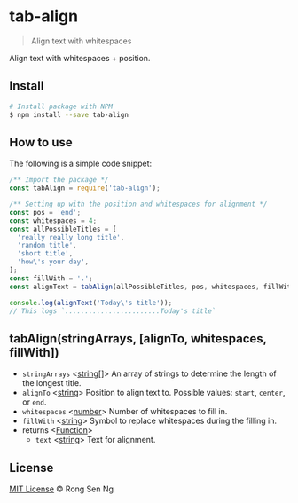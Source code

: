 # tab-align

> Align text with whitespaces

Align text with whitespaces + position.

## Install

```bash
# Install package with NPM
$ npm install --save tab-align
```

## How to use

The following is a simple code snippet:

```js
/** Import the package */
const tabAlign = require('tab-align');

/** Setting up with the position and whitespaces for alignment */
const pos = 'end';
const whitespaces = 4;
const allPossibleTitles = [
  'really really long title',
  'random title',
  'short title',
  'how\'s your day',
];
const fillWith = '.';
const alignText = tabAlign(allPossibleTitles, pos, whitespaces, fillWith);

console.log(alignText('Today\'s title'));
// This logs `........................Today's title`
```

## tabAlign(stringArrays, [alignTo, whitespaces, fillWith])

- `stringArrays` <[string][string-mdn-url][]> An array of strings to determine the length of the longest title.
- `alignTo` <[string][string-mdn-url]> Position to align text to. Possible values: `start`, `center`, or `end`.
- `whitespaces` <[number][number-mdn-url]> Number of whitespaces to fill in.
- `fillWith` <[string][string-mdn-url]> Symbol to replace whitespaces during the filling in.
- returns <[Function][function-mdn-url]>
  - `text` <[string][string-mdn-url]> Text for alignment.

## License

[MIT License][mit-license-url] © Rong Sen Ng

[mit-license-url]: http://motss.mit-license.org/

[string-mdn-url]: https://developer.mozilla.org/en-US/docs/Web/JavaScript/Reference/Global_Objects/String
[number-mdn-url]: https://developer.mozilla.org/en-US/docs/Web/JavaScript/Reference/Global_Objects/Number
[function-mdn-url]: https://developer.mozilla.org/en-US/docs/Web/JavaScript/Reference/Global_Objects/Function

